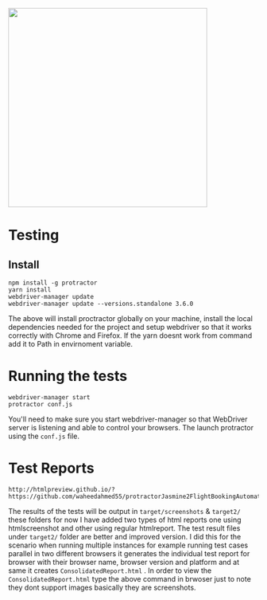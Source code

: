 <a name="README">[<img src="https://rawgithub.com/jasmine/jasmine/master/images/jasmine-horizontal.svg" width="400px" />](http://jasmine.github.io)</a>
# Testing

## Install

```shell
npm install -g protractor
yarn install
webdriver-manager update
webdriver-manager update --versions.standalone 3.6.0
```

The above will install proctractor globally on your machine, install the local dependencies needed for the project and setup webdriver so that it works correctly with Chrome and Firefox.
If the yarn doesnt work from command add it to Path in envirnoment variable. 

# Running the tests

```shell
webdriver-manager start
protractor conf.js
```

You'll need to make sure you start webdriver-manager so that WebDriver server is listening and able to control your browsers. The launch protractor using the `conf.js` file.


# Test Reports

```shell
http://htmlpreview.github.io/?https://github.com/waheedahmed55/protractorJasmine2FlightBookingAutomation/blob/master/target2/ConsolidatedReport.html
```

The results of the tests will be output in `target/screenshots` & `target2/` these folders for now I have added two types of html reports one using htmlscreenshot and other using regular htmlreport. The test result files under `target2/` folder are better and improved version. I did this for the scenario when running multiple instances for example running test cases parallel in two different browsers it generates the individual test report for browser with their browser name, browser version and platform and at same it creates `ConsolidatedReport.html` . In order to view the `ConsolidatedReport.html` type the above command in brwoser just to note they dont support images basically they are screenshots.